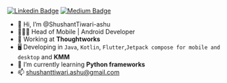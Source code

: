[![Linkedin Badge](https://img.shields.io/badge/-Shushanttiwari-blue?style=flat-square&logo=Linkedin&logoColor=white)](https://www.linkedin.com/in/shushant-tiwari-5611b2114/) [![Medium Badge](https://img.shields.io/badge/-@shushanttiwari.ashu-000000?style=flat-square&labelColor=000000&logo=Medium)](https://medium.com/@shushanttiwari.ashu/)

- 👋 Hi, I’m @ShushantTiwari-ashu
- 👨🏻‍💻 Head of Mobile | Android Developer
- 🚧 Working at **Thoughtworks**
- 🖥 Developing in `Java`, `Kotlin`, `Flutter`,`Jetpack compose for mobile and desktop` and **KMM** 
- 🌱 I’m currently learning **Python frameworks**
- 📫 shushanttiwari.ashu@gmail.com
